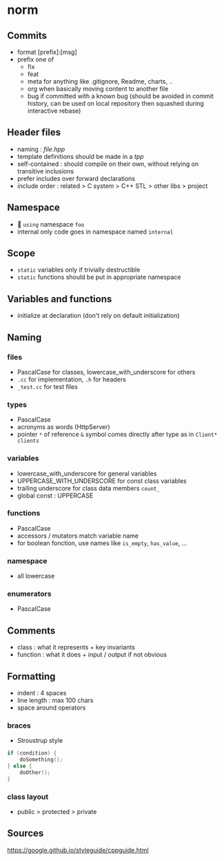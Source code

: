 # norm

## Commits

- format [prefix]:[msg]
- prefix one of
	- fix
	- feat
	- meta for anything like .gitignore, Readme, charts, ..
	- org when basically moving content to another file
	- bug if committed with a known bug (should be avoided in commit history, can be used on local repository then squashed during interactive rebase)

## Header files
- naming : _file.hpp_
- template definitions should be made in a _tpp_
- self-contained : should compile on their own, without relying on transitive inclusions
- prefer includes over forward declarations
- include order : related > C system > C++ STL > other libs > project

## Namespace
- 🚫 `using` namespace `foo`
- internal only code goes in namespace named `internal`

## Scope

- `static` variables only if trivially destructible
- `static` functions should be put in appropriate namespace

## Variables and functions

- initialize at declaration (don't rely on default initialization)

## Naming

### files

- PascalCase for classes, lowercase_with_underscore for others
- `.cc` for implementation, `.h` for headers
- `_test.cc` for test files

### types

- PascalCase
- acronyms as words (HttpServer)
- pointer `*` of reference `&` symbol comes directly after type as in `Client* clients`

### variables

- lowercase_with_underscore for general variables
- UPPERCASE_WITH_UNDERSCORE for const class variables
- trailing underscore for class data members `count_`
- global const : UPPERCASE

### functions

- PascalCase
- accessors / mutators match variable name
- for boolean fonction, use names like `is_empty`, `has_value`, ...

### namespace

- all lowercase

### enumerators

- PascalCase

## Comments

- class : what it represents + key invariants
- function : what it does + input / output if not obvious

## Formatting

- indent : 4 spaces
- line length : max 100 chars
- space around operators

### braces

- Stroustrup style

```cpp
if (condition) {
	doSomething();
} else {
	doOther();
}
```

### class layout

- public > protected > private

## Sources

https://google.github.io/styleguide/cppguide.html
